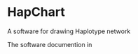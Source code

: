 # HapChart
 A software for drawing Haplotype network

The software documention in [](https://github.com/hexin010101/HapChart/blob/master/HapChart%EF%BC%9A%E4%B8%80%E4%B8%AA%E7%BB%98%E5%88%B6%E5%8D%95%E5%80%8D%E5%9E%8B%E7%BD%91%E7%BB%9C%E5%9B%BE%E7%9A%84%E8%BD%AF%E4%BB%B6.pdf)
